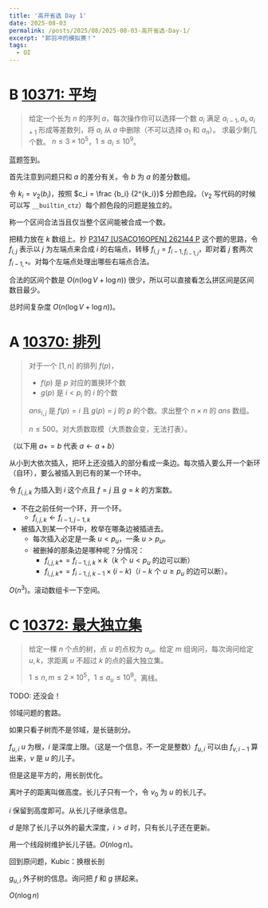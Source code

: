 ```yaml
---
title: '高开省选 Day 1'
date: 2025-08-03
permalink: /posts/2025/08/2025-08-03-高开省选-Day-1/
excerpt: "郭羽冲的模拟赛！"
tags:
  - OI
---
```


# B [10371: 平均](https://www.xmoj.tech/problem.php?id=10371)

> 给定一个长为 $n$ 的序列 $a$，每次操作你可以选择一个数 $a_i$ 满足 $a_{i-1}, a_i, a_{i+1}$ 形成等差数列，将 $a_i$ 从 $a$ 中删除（不可以选择 $a_1$ 和 $a_n$）。
> 求最少剩几个数。
> $n \le 3 \times 10^5$，$1 \le a_i \le 10^9$。

蓝题签到。

首先注意到问题只和 $a$ 的差分有关。令 $b$ 为 $a$ 的差分数组。

令 $k_i = \nu_2(b_i)$，按照 $c_i = \frac {b_i} {2^{k_i}}$ 分颜色段。（$\nu_2$ 写代码的时候可以写 `__builtin_ctz`）每个颜色段的问题是独立的。

称一个区间合法当且仅当整个区间能被合成一个数。

把精力放在 $k$ 数组上。抄 [P3147 [USACO16OPEN] 262144 P](https://www.luogu.com.cn/problem/P3147) 这个题的思路，令 $f_{i,j}$ 表示以 $j$ 为左端点来合成 $i$ 的右端点，转移 $f_{i,j} = f_{i-1,f_{i-1,j}}$，即对着 $j$ 套两次 $f_{i-1, *}$。对每个左端点处理出哪些右端点合法。

合法的区间个数是 $O(n (\log V + \log n))$ 很少，所以可以直接看怎么拼区间是区间数目最少。

总时间复杂度 $O(n (\log V + \log n))$。

# A [10370: 排列](https://www.xmoj.tech/problem.php?id=10370)

> 对于一个 $[1,n]$ 的排列 $f(p)$，
> - $f(p)$ 是 $p$ 对应的置换环个数
> - $g(p)$ 是 $i < p_i$ 的 $i$ 的个数
>
> $ans_{i,j}$ 是 $f(p) = i$ 且 $g(p) = j$ 的 $p$ 的个数。求出整个 $n \times n$ 的 $ans$ 数组。
>
> $n \le 500$。对大质数取模（大质数会变，无法打表）。

（以下用 $a += b$ 代表 $a \gets a + b$）

从小到大依次插入，把环上还没插入的部分看成一条边。每次插入要么开一个新环（自环），要么被插入到已有的某一个环中。

令 $f_{i,j,k}$ 为插入到 $i$ 这个点且 $f = j$ 且 $g = k$ 的方案数。

- 不在之前任何一个环，开一个环。
  - $f_{i,j,k} \gets f_{i-1,j-1,k}$
- 被插入到某一个环中，枚举在哪条边被插进去。
  - 每次插入必定是一条 $u < p_u$，一条 $u > p_u$。
  - 被删掉的那条边是哪种呢？分情况：
    - $f_{i,j,k} += f_{i-1,j,k} \times k$（$k$ 个 $u < p_u$ 的边可以断）
    - $f_{i,j,k} += f_{i-1,j,k-1} \times (i-k)$（$i-k$ 个 $u \ge p_u$ 的边可以断）。

$O(n^3)$。滚动数组卡一下空间。

# C [10372: 最大独立集](https://www.xmoj.tech/problem.php?id=10372)

> 给定一棵 $n$ 个点的树，点 $u$ 的点权为 $a_u$。给定 $m$ 组询问，每次询问给定 $u,k$，求距离 $u$ 不超过 $k$ 的点的最大独立集。
>
> $1 \le n,m \le 2 \times 10^5$，$1 \le a_u \le 10^9$。离线。

TODO: 还没会！

邻域问题的套路。

如果只看子树而不是邻域，是长链剖分。

$f_{u,i}$ $u$ 为根，$i$ 是深度上限。（这是一个信息，不一定是整数）$f_{u,i}$ 可以由 $f_{v,i-1}$ 算出来，$v$ 是 $u$ 的儿子。

但是这是平方的，用长剖优化。

离叶子的距离叫做高度。长儿子只有一个，令 $v_0$ 为 $u$ 的长儿子。

$i$ 保留到高度即可。从长儿子继承信息。

$d$ 是除了长儿子以外的最大深度，$i>d$ 时，只有长儿子还在更新。

用一个线段树维护长儿子链。$O(n \log n)$。

回到原问题，Kubic：换根长剖

$g_{u,i}$ 外子树的信息。询问把 $f$ 和 $g$ 拼起来。



$O(n \log n)$